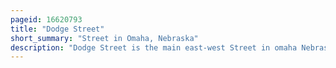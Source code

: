 ```yaml
---
pageid: 16620793
title: "Dodge Street"
short_summary: "Street in Omaha, Nebraska"
description: "Dodge Street is the main east-west Street in omaha Nebraska. Numbered as U. S. Route6 the Street starts in Downtown Omaha and Connects to west Dodge Road just west of 78th Street. It continues west through the Remainder of Douglas County from here."
---
```

